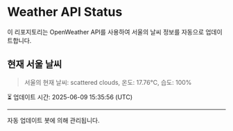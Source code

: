 
# Weather API Status

이 리포지토리는 OpenWeather API를 사용하여 서울의 날씨 정보를 자동으로 업데이트합니다.

## 현재 서울 날씨
> 서울의 현재 날씨: scattered clouds, 온도: 17.76°C, 습도: 100%

⏳ 업데이트 시간: 2025-06-09 15:35:56 (UTC)

---
자동 업데이트 봇에 의해 관리됩니다.
